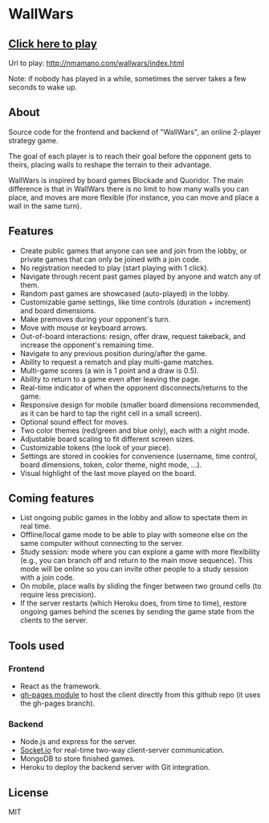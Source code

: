 # WallWars

## [Click here to play](http://nmamano.com/wallwars/index.html)

Url to play: http://nmamano.com/wallwars/index.html

Note: if nobody has played in a while, sometimes the server takes a few seconds to wake up.

## About

Source code for the frontend and backend of "WallWars", an online 2-player strategy game.

The goal of each player is to reach their goal before the opponent gets to theirs, placing walls to reshape the terrain to their advantage.

WallWars is inspired by board games Blockade and Quoridor. The main
difference is that in WallWars there is no limit to how many walls you
can place, and moves are more flexible (for instance, you can move and
place a wall in the same turn).

## Features

- Create public games that anyone can see and join from the lobby, or private games that can only be joined with a join code.
- No registration needed to play (start playing with 1 click).
- Navigate through recent past games played by anyone and watch any of them.
- Random past games are showcased (auto-played) in the lobby.
- Customizable game settings, like time controls (duration + increment) and board dimensions.
- Make premoves during your opponent's turn.
- Move with mouse or keyboard arrows.
- Out-of-board interactions: resign, offer draw, request takeback, and increase the opponent's remaining time.
- Navigate to any previous position during/after the game.
- Ability to request a rematch and play multi-game matches.
- Multi-game scores (a win is 1 point and a draw is 0.5).
- Ability to return to a game even after leaving the page.
- Real-time indicator of when the opponent disconnects/returns to the game.
- Responsive design for mobile (smaller board dimensions recommended, as it can be hard to tap the right cell in a small screen).
- Optional sound effect for moves.
- Two color themes (red/green and blue only), each with a night mode.
- Adjustable board scaling to fit different screen sizes.
- Customizable tokens (the look of your piece).
- Settings are stored in cookies for convenience (username, time control, board dimensions, token, color theme, night mode, ...).
- Visual highlight of the last move played on the board.

## Coming features

- List ongoing public games in the lobby and allow to spectate them in real time.
- Offline/local game mode to be able to play with someone else on the same computer without connecting to the server.
- Study session: mode where you can explore a game with more flexibility (e.g., you can branch off and return to the main move sequence). This mode will be online so you can invite other people to a study session with a join code.
- On mobile, place walls by sliding the finger between two ground cells (to require less precision).
- If the server restarts (which Heroku does, from time to time), restore ongoing games behind the scenes by sending the game state from the clients to the server.

## Tools used

### Frontend

- React as the framework.
- [gh-pages module](https://www.npmjs.com/package/gh-pages) to host the client directly from this github repo (it uses the gh-pages branch).

### Backend

- Node.js and express for the server.
- [Socket.io](https://socket.io/) for real-time two-way client-server communication.
- MongoDB to store finished games.
- Heroku to deploy the backend server with Git integration.

## License

MIT
